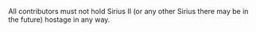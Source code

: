 All contributors must not hold Sirius II (or any other Sirius there may be in the future) hostage in any way.
